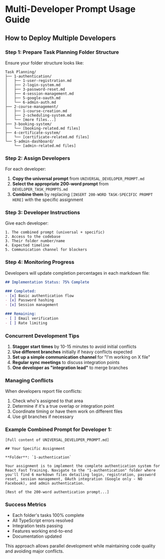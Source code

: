 # Multi-Developer Prompt Usage Guide

## How to Deploy Multiple Developers

### Step 1: Prepare Task Planning Folder Structure
Ensure your folder structure looks like:
```
Task Planning/
├── 1-authentication/
│   ├── 1-user-registration.md
│   ├── 2-login-system.md
│   ├── 3-password-reset.md
│   ├── 4-session-management.md
│   ├── 5-google-oauth.md
│   └── 6-admin-auth.md
├── 2-course-management/
│   ├── 1-course-creation.md
│   ├── 2-scheduling-system.md
│   └── [more files...]
├── 3-booking-system/
│   └── [booking-related.md files]
├── 4-certificate-system/
│   └── [certificate-related.md files]
└── 5-admin-dashboard/
    └── [admin-related.md files]
```

### Step 2: Assign Developers

For each developer:

1. **Copy the universal prompt** from `UNIVERSAL_DEVELOPER_PROMPT.md`
2. **Select the appropriate 200-word prompt** from `DEVELOPER_TASK_PROMPTS.md`
3. **Combine them** by replacing `[INSERT 200-WORD TASK-SPECIFIC PROMPT HERE]` with the specific assignment

### Step 3: Developer Instructions

Give each developer:
```
1. The combined prompt (universal + specific)
2. Access to the codebase
3. Their folder number/name
4. Expected timeline
5. Communication channel for blockers
```

### Step 4: Monitoring Progress

Developers will update completion percentages in each markdown file:
```markdown
## Implementation Status: 75% Complete

### Completed:
- [x] Basic authentication flow
- [x] Password hashing
- [x] Session management

### Remaining:
- [ ] Email verification
- [ ] Rate limiting
```

### Concurrent Development Tips

1. **Stagger start times** by 10-15 minutes to avoid initial conflicts
2. **Use different branches** initially if heavy conflicts expected
3. **Set up a simple communication channel** for "I'm working on X file"
4. **Regular sync meetings** to discuss integration points
5. **One developer as "integration lead"** to merge branches

### Managing Conflicts

When developers report file conflicts:
1. Check who's assigned to that area
2. Determine if it's a true overlap or integration point
3. Coordinate timing or have them work on different files
4. Use git branches if necessary

### Example Combined Prompt for Developer 1:

```
[Full content of UNIVERSAL_DEVELOPER_PROMPT.md]

## Your Specific Assignment

**Folder**: `1-authentication`

Your assignment is to implement the complete authentication system for React Fast Training. Navigate to the "1-authentication" folder where you'll find 6 markdown files detailing login, registration, password reset, session management, OAuth integration (Google only - NO Facebook), and admin authentication.

[Rest of the 200-word authentication prompt...]
```

### Success Metrics

- Each folder's tasks 100% complete
- All TypeScript errors resolved
- Integration tests passing
- Features working end-to-end
- Documentation updated

This approach allows parallel development while maintaining code quality and avoiding major conflicts.